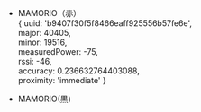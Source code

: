 - MAMORIO（赤）  
  { uuid: 'b9407f30f5f8466eaff925556b57fe6e',  
   major: 40405,  
   minor: 19516,  
   measuredPower: -75,  
   rssi: -46,  
   accuracy: 0.236632764403088,  
  proximity: 'immediate' }

- MAMORIO(黒)
